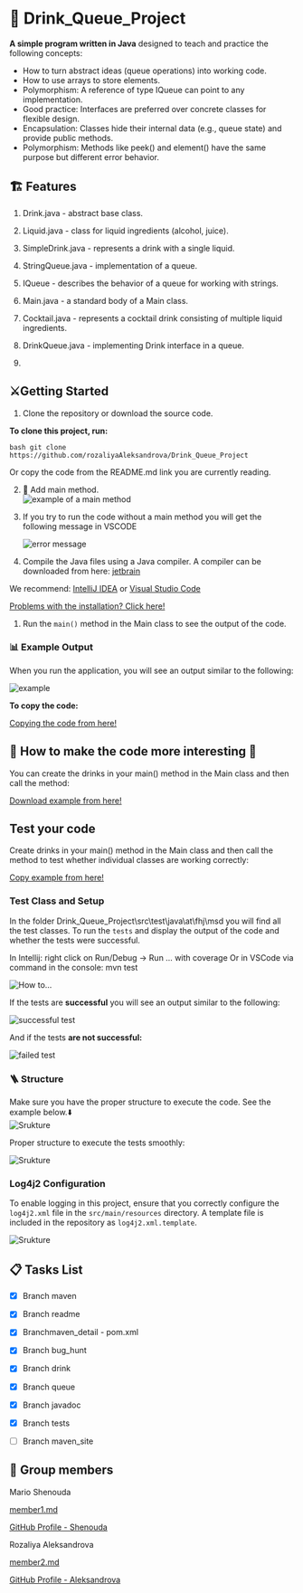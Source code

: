 #  🍹 Drink_Queue_Project

**A simple program written in Java** designed to teach and practice the following concepts:

-  How to turn abstract ideas (queue operations) into working code.
-  How to use arrays to store elements.
-  Polymorphism: A reference of type IQueue can point to any implementation.
-  Good practice: Interfaces are preferred over concrete classes for flexible design.
-  Encapsulation: Classes hide their internal data (e.g., queue state) and provide public methods.
-  Polymorphism: Methods like peek() and element() have the same purpose but different error behavior.
  

## 🏗️ Features

1. Drink.java - abstract base class.

2. Liquid.java - class for liquid ingredients (alcohol, juice).

3. SimpleDrink.java - represents a drink with a single liquid.

4. StringQueue.java - implementation of a queue.

5. IQueue - describes the behavior of a queue for working with strings.

6. Main.java - a standard body of a Main class.

7. Cocktail.java - represents a cocktail drink consisting of multiple liquid ingredients.

8. DrinkQueue.java - implementing Drink interface in a queue.

9.  
   
## ⚔️Getting Started


1. Clone the repository or download the source code.
   
**To clone this project, run:**

```
bash git clone https://github.com/rozaliyaAleksandrova/Drink_Queue_Project 
```
Or copy the code from the README.md link you are currently reading.


2. 📝 Аdd main method.\
   ![example of a main method](./resources/images/Main.png)
3. If you try to run the code without a main method you will get the following message in VSCODE

   ![error message](./resources/images/error.png)
4. Compile the Java files using a Java compiler. A compiler can be downloaded from here:
   [jetbrain](//www.jetbrains.com)

We recommend:
[IntelliJ IDEA](https://www.jetbrains.com/idea/)
or
[Visual Studio Code](//www.jetbrains.com)

[Problems with the installation? Click here!](https://www.jetbrains.com/help/idea/getting-started.html)

1. Run the `main()` method in the Main class to see the output of the code.

### 📊 Example Output

When you run the application, you will see an output similar to the following:

![example](./resources/images/main_example_output.png)


**To copy the code:** 

[Copying the code from here!](./resources/images/.....png) 


## 🎊 How to make the code more interesting 🎊

You can create the drinks in your main() method in the Main class and then call the method:

[Download example from here!](./resources/images/Main_class_example.md)



## Test your code 


 Create drinks in your main() method in the Main class and then call the method to test whether individual classes are working correctly:

[Copy example from here!](./resources/images/testfile.md)

### Test Class and Setup 
In the folder Drink_Queue_Project\src\test\java\at\fhj\msd you will find all the test classes.
To run the `tests` and display the output of the code and whether the tests were successful.

In Intellij: right click on Run/Debug -> Run … with coverage
Or in VSCode via command in the console: mvn test

![How to...](./resources/images/Intelij_how_to.png)


If the tests are **successful** you will see an output similar to the following:



![successful test](./resources/images/j5test.png)

And if the tests **are not successful:**


![failed test](./resources/images/testF.png)

### 🪜 Structure

Мake sure you have the proper structure to execute the code. See the example below.⬇️\
![Srukture](./resources/images/structure.png)

Proper structure to execute the tests smoothly:

![Srukture](./resources/images/test_str.png)


### Log4j2 Configuration

To enable logging in this project, ensure that you correctly configure the `log4j2.xml` file in the `src/main/resources` directory. A template file is included in the repository as `log4j2.xml.template`.

![Srukture](./resources/images/Readme.md_Strictur.png)

## 📋 Tasks List

- [x] Branch maven
- [x] Branch readme
- [x] Branchmaven_detail - pom.xml
- [x] Branch bug_hunt
- [x] Branch drink
- [x] Branch queue
- [x] Branch javadoc
- [x] Branch tests
- [ ] Branch maven_site
  


## 🤝 Group members 


Mario Shenouda

[member1.md](./member1.md)

[GitHub Profile - Shenouda](https://github.com/Juma2016)

Rozaliya Aleksandrova

[member2.md](./member2.md)

[GitHub Profile - Aleksandrova](https://github.com/rozaliyaAleksandrova)






